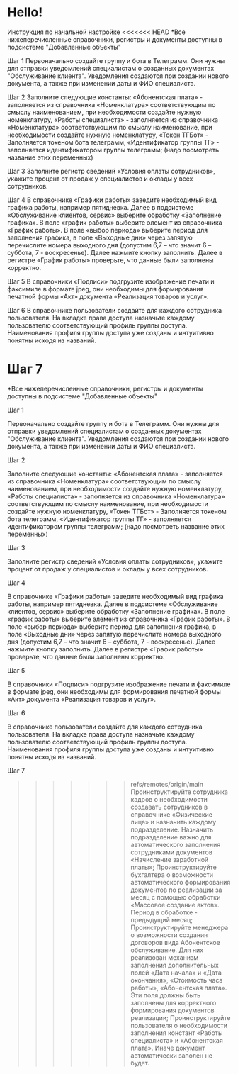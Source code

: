 # Hello!

Инструкция по начальной настройке
<<<<<<< HEAD
*Все нижеперечисленные справочники, регистры и документы доступны в подсистеме "Добавленные объекты"

Шаг 1
Первоначально создайте группу и бота в Телеграмм. Они нужны для отправки уведомлений специалистам о созданных документах "Обслуживание клиента". Уведомления создаются при создании нового документа, а также при изменении даты и ФИО специалиста.

Шаг 2
Заполните следующие константы: «Абонентская плата» - заполняется из справочника «Номенклатура» соответствующим по смыслу наименованием, при необходимости создайте нужную номенклатуру, «Работы специалиста» - заполняется из справочника «Номенклатура» соответствующим по смыслу наименование, при необходимости создайте нужную номенклатуру, «Токен ТГБот» - Заполняется токеном бота телеграмм, «Идентификатор группы ТГ» - заполняется идентификатором группы телеграмм;  (надо посмотреть название этих переменных)

Шаг 3
Заполните регистр сведений «Условия оплаты сотрудников», укажите процент от продаж у специалистов и оклады у всех сотрудников.

Шаг 4
В справочнике «Графики работы» заведите необходимый вид графика работы, например пятидневка. Далее в подсистеме «Обслуживание клиентов, сервис» выберите обработку «Заполнение графика». В поле «график работы» выберите элемент из справочника «График работы». В поле «выбор периода» выберите период для заполнения графика, в поле «Выходные дни» через запятую перечислите номера выходного дня (допустим 6,7 – что значит 6 – суббота, 7 - воскресенье). Далее нажмите кнопку заполнить. Далее в регистре «График работы» проверьте, что данные были заполнены корректно. 

Шаг 5
В справочники «Подписи» подгрузите изображение печати и факсимиле в формате jpeg, они необходимы для формирования печатной формы «Акт» документа «Реализация товаров и услуг».

Шаг 6
В справочнике пользователи создайте для каждого сотрудника пользователя. На вкладке права доступа назначьте каждому пользователю соответствующий профиль группы доступа. Наименования профиля группы доступа уже созданы и интуитивно понятны исходя из названий.

Шаг 7
=======

*Все нижеперечисленные справочники, регистры и документы доступны в подсистеме "Добавленные объекты"

Шаг 1

Первоначально создайте группу и бота в Телеграмм. Они нужны для отправки уведомлений специалистам о созданных документах "Обслуживание клиента". Уведомления создаются при создании нового документа, а также при изменении даты и ФИО специалиста.

Шаг 2

Заполните следующие константы: «Абонентская плата» - заполняется из справочника «Номенклатура» соответствующим по смыслу наименованием, при необходимости создайте нужную номенклатуру, «Работы специалиста» - заполняется из справочника «Номенклатура» соответствующим по смыслу наименование, при необходимости создайте нужную номенклатуру, «Токен ТГБот» - Заполняется токеном бота телеграмм, «Идентификатор группы ТГ» - заполняется идентификатором группы телеграмм;  (надо посмотреть название этих переменных)

Шаг 3

Заполните регистр сведений «Условия оплаты сотрудников», укажите процент от продаж у специалистов и оклады у всех сотрудников.

Шаг 4

В справочнике «Графики работы» заведите необходимый вид графика работы, например пятидневка. Далее в подсистеме «Обслуживание клиентов, сервис» выберите обработку «Заполнение графика». В поле «график работы» выберите элемент из справочника «График работы». В поле «выбор периода» выберите период для заполнения графика, в поле «Выходные дни» через запятую перечислите номера выходного дня (допустим 6,7 – что значит 6 – суббота, 7 - воскресенье). Далее нажмите кнопку заполнить. Далее в регистре «График работы» проверьте, что данные были заполнены корректно. 

Шаг 5

В справочники «Подписи» подгрузите изображение печати и факсимиле в формате jpeg, они необходимы для формирования печатной формы «Акт» документа «Реализация товаров и услуг».

Шаг 6

В справочнике пользователи создайте для каждого сотрудника пользователя. На вкладке права доступа назначьте каждому пользователю соответствующий профиль группы доступа. Наименования профиля группы доступа уже созданы и интуитивно понятны исходя из названий.

Шаг 7

>>>>>>> refs/remotes/origin/main
Проинструктируйте сотрудника кадров о необходимости создавать сотрудников в справочнике «Физические лица» и назначить каждому подразделение. Назначить подразделение важно для автоматического заполнения сотрудниками документов «Начисление заработной платы»;
Проинструктируйте бухгалтера о возможности автоматического формирования документов по реализации за месяц с помощью обработки «Массовое создание актов». Период в обработке - предыдущий месяц;
Проинструктируйте менеджера о возможности создания договоров вида Абонентское обслуживание. Для них реализован механизм заполнения дополнительных полей «Дата начала» и «Дата окончания», «Стоимость часа работы», «Абонентская плата». Эти поля должны быть заполнены для корректного формирования документов реализации;
Проинструктируйте пользователя о необходимости заполнения констант «Работы специалиста» и «Абонентская плата». Иначе документ автоматически заполен не будет.
